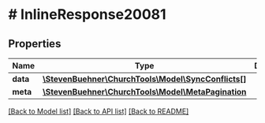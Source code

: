 # # InlineResponse20081

## Properties

Name | Type | Description | Notes
------------ | ------------- | ------------- | -------------
**data** | [**\StevenBuehner\ChurchTools\Model\SyncConflicts[]**](SyncConflicts.md) |  | [optional]
**meta** | [**\StevenBuehner\ChurchTools\Model\MetaPagination**](MetaPagination.md) |  | [optional]

[[Back to Model list]](../../README.md#models) [[Back to API list]](../../README.md#endpoints) [[Back to README]](../../README.md)
